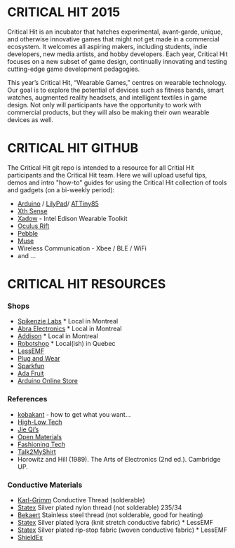 <h1>CRITICAL HIT 2015</h1>

Critical Hit is an incubator that hatches experimental, avant-garde, unique, and otherwise innovative games that might not get made in a commercial ecosystem. It welcomes all aspiring makers, including students, indie developers, new media artists, and hobby developers. Each year, Critical Hit focuses on a new subset of game design, continually innovating and testing cutting-edge game development pedagogies.

This year’s Critical Hit, “Wearable Games,” centres on wearable technology. Our goal is to explore the potential of devices such as fitness bands, smart watches, augmented reality headsets, and intelligent textiles in game design. Not only will participants have the opportunity to work with commercial products, but they will also be making their own wearable devices as well.

<h1>CRITICAL HIT GITHUB</h1>
The Critical Hit git repo is intended to a resource for all Critial Hit participants and the Critical Hit team. Here we will upload useful tips, demos and intro "how-to" guides for using the Critical Hit collection of tools and gadgets (on a bi-weekly period):

<ul>
<li><a href="www.arduino.cc" target="_blank">Arduino</a> / <a href="http://www.arduino.cc/en/Main/ArduinoBoardLilyPadSimple" target="_blank">LilyPad</a>/ <a href="https://github.com/damellis/attiny" target="_blank">ATTiny85</a></li>
<li><a href="http://res.marcodonnarumma.com/projects/xth-sense/" target="_blank">Xth Sense</a></li>
<li><a href="http://www.seeedstudio.com/depot/Xadow-Wearable-Kit-For-Intel-Edison-p-2428.html" target="_blank">Xadow</a> - Intel Edison Wearable Toolkit</li>
<li><a href="https://www.oculus.com/en-us/rift/" target="_blank">Oculus Rift</a></li>
<li><a href="https://getpebble.com/#/.dco0k6:Fuqt" target="_blank">Pebble</a></li>
<li><a href="http://www.choosemuse.com" target="_blank">Muse</a></li>
<li>Wireless Communication - Xbee / BLE / WiFi </li>
<li>and ... </li>
</ul>

<h1>CRITICAL HIT RESOURCES</h1>
<h3> Shops </h3>
<ul>
<li><a href="http://www.spikenzielabs.com/" target="_blank">Spikenzie Labs</a> * Local in Montreal</li>
<li><a href="http://www.abra-electronics.com" target="_blank">Abra Electronics</a> * Local in Montreal</li>
<li><a href="http://www.addison-electronique.com" target="_blank">Addison</a> * Local in Montreal</li>
<li><a href="http://www.robotshop.com/ca/" target="_blank">Robotshop</a>  * Local(ish) in Quebec</li>

<li><a href="http://www.lessemf.com/" target="_blank">LessEMF</a></li>
<li><a href="http://www.plugandwear.com/default.asp" target="_blank">Plug and Wear</a></li>
<li><a href="http://www.sparkfun.com/" target="_blank">Sparkfun</a></li>
<li><a href="http://adafruit.com/" target="_blank">Ada Fruit</a></li>
<li><a href="http://store.arduino.cc/" target="_blank">Arduino Online Store</a></li>
</ul>

<h3> References </h3>
<ul>
<li><a href="http://www.kobakant.at/DIY/" target="_blank">kobakant</a> - how to get what you want...</li>
<li><a href="http://hlt.media.mit.edu" target="_blank">High-Low Tech</a></li>
<li><a href="http://web.media.mit.edu/~jieqi/" target="_blank">Jie Qi’s</a></li>
<li><a href="http://www.openmaterials.org/" target="_blank">Open Materials</a></li>
<li><a href="http://www.fashioningtech.com/" target="_blank">Fashioning Tech</a></li>
<li><a href="http://www.talk2myshirt.com/blog/" target="_blank">Talk2MyShirt</a></li>
<li>Horowitz and Hill (1989). The Arts of Electronics (2nd ed.). Cambridge UP. </li>
</ul>

<h3> Conductive Materials </h3>
<ul>
<li><a href="http://karl-grimm.com/" target="_blank">Karl-Grimm</a> Conductive Thread (solderable)</li>
<li><a href="http://statex.de/index.php/en/fibres-and-yarns/item/153-shieldex®-garne" target="_blank">Statex</a> Silver plated nylon thread (not solderable) 235/34</li>
<li><a href="https://www.sparkfun.com/products/10120" target="_blank">Bekaert</a> Stainless steel thread (not solderable, good for heating)</li>
<li><a href="http://statex.de/index.php/en/shieldex-2/flaechenware" target="_blank">Statex</a> Silver plated lycra (knit stretch conductive fabric) * LessEMF</li>
<li><a href="http://statex.de/index.php/en/shieldex-2/flaechenware" target="_blank">Statex</a> Silver plated rip-stop fabric (woven conductive fabric) * LessEMF</li>
<li><a href="http://fine-silver-productsnet.com" target="_blank">ShieldEx</a></li>
</ul>
